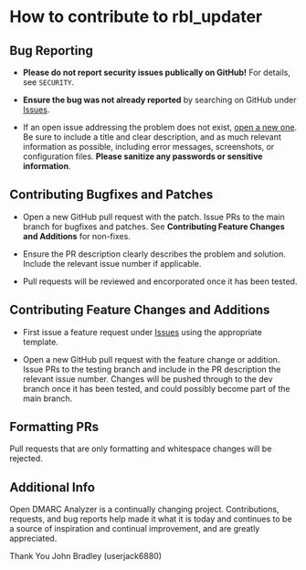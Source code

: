 
# How to contribute to rbl_updater

## **Bug Reporting**

- **Please do not report security issues publically on GitHub!** For details, see `SECURITY`.

- **Ensure the bug was not already reported** by searching on GitHub under [Issues](https://github.com/userjack6880/rbl_updater/issues).

- If an open issue addressing the problem does not exist, [open a new one](https://github.com/userjack6880/rbl_updater/issues/new). Be sure to include a title and clear description, and as much relevant information as possible, including error messages, screenshots, or configuration files. **Please sanitize any passwords or sensitive information**.

## **Contributing Bugfixes and Patches**

- Open a new GitHub pull request with the patch. Issue PRs to the main branch for bugfixes and patches. See **Contributing Feature Changes and Additions** for non-fixes.

- Ensure the PR description clearly describes the problem and solution. Include the relevant issue number if applicable.

- Pull requests will be reviewed and encorporated once it has been tested.

## **Contributing Feature Changes and Additions**

- First issue a feature request under [Issues](https://github.com/userjack6880/Open-DMARC-Analyzer/issues/new) using the appropriate template.

- Open a new GitHub pull request with the feature change or addition. Issue PRs to the testing branch and include in the PR description the relevant issue number. Changes will be pushed through to the dev branch once it has been tested, and could possibly become part of the main branch.

## **Formatting PRs**

Pull requests that are only formatting and whitespace changes will be rejected.

## **Additional Info**

Open DMARC Analyzer is a continually changing project. Contributions, requests, and bug reports help made it what it is today and continues to be a source of inspiration and continual improvement, and are greatly appreciated.

Thank You
John Bradley
(userjack6880)
